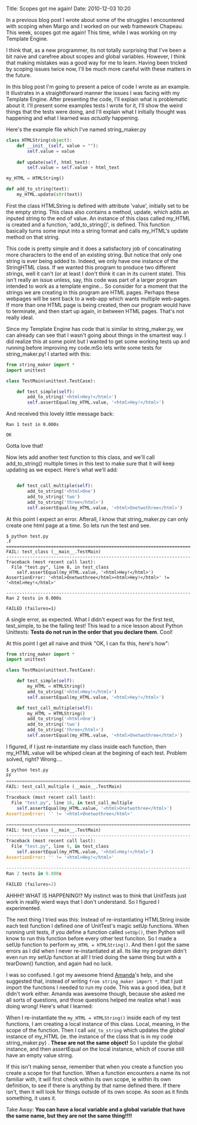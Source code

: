 Title: Scopes got me again!
Date: 2010-12-03 10:20

In a previous blog post I wrote about some of the struggles I encountered with scoping when Margo and I worked on our web framework Chapeau.  This week, scopes got me again!  This time, while I was working on my Template Engine. 

I think that, as a new programmer, its not totally surprising that I've been a bit naive and carefree about scopes and global variables.  However, I think that making mistakes was a good way for me to learn.  Having been tricked by scoping issues twice now, I'll be much more careful with these matters in the future.  

In this blog post I'm going to present a peice of code I wrote as an example.  It illustrates in a straightforward manner the issues I was facing with my Template Engine.  After presenting the code, I'll explain what is problematic about it. I'll present some examples tests I wrote for it, I'll show the weird things that the tests were doing, and I'll explain what I initially thought was happening and what I learned was *actually* happening. 

Here's the example file which I've named string_maker.py

```python
class HTMLString(object):
	def __init__(self, value = ""):
		self.value = value
		
	def update(self, html_text):
		self.value = self.value + html_text

my_HTML = HTMLString()

def add_to_string(text):
	my_HTML.update(str(text))
```
First the class HTMLString is defined with attribute 'value', initially set to be the empty string.  This class also contains a method, update, which adds an inputed string to the end of value.  An instance of this class called my_HTML is created and a function, 'add_to_string()', is defined.  This function basically turns some input into a string format and calls my_HTML's update method on that string. 

This code is pretty simple and it does a satisfactory job of concatinating more characters to the end of an existing string.  But notice that only one string is ever being added to.  Indeed, we only have one instance of the StringHTML class.  If we wanted this program to produce two different strings, well it can't (or at least I don't think it can in its current state).  This isn't really an issue unless, say, this code was part of a larger program intended to work as a template engine...  So consider for a moment that the strings we are creating in this program are HTML pages.  Perhaps these webpages will be sent back to a web-app which wants multiple web-pages.  If more than one HTML page is being created, then our program would have to terminate, and then start up again, in between HTML pages.  That's not really ideal.  

Since my Template Engine has code that is similar to string_maker.py, we can already can see that I wasn't going about things in the smartest way.  I did realize this at some point but I wanted to get some working tests up and running before improving my code.mSo lets write some tests for string_maker.py!  I started with this:

```python
from string_maker import *
import unittest 

class TestMain(unittest.TestCase):

	def test_simple(self):
		add_to_string('<html>Hey!</html>')
		self.assertEqual(my_HTML.value, '<html>Hey!</html>')

```

And received this lovely little message back:

```
Ran 1 test in 0.000s

OK

```

Gotta love that!

Now lets add another test function to this class, and we'll call add_to_string() multiple times in this test to make sure that it will keep updating as we expect.   Here's what we'll add:

```python

	def test_call_multiple(self):
		add_to_string('<html>One')
		add_to_string('two')
		add_to_string('three</html>')
		self.assertEqual(my_HTML.value, '<html>Onetwothree</html>')

```

At this point I expect an error.  Afterall, I know that string_maker.py can only create one html page at a time.  So lets run the test and see. 

```
$ python test.py
.F
======================================================================
FAIL: test_class (__main__.TestMain)
----------------------------------------------------------------------
Traceback (most recent call last):
  File "test.py", line 8, in test_class
    self.assertEqual(my_HTML.value, '<html>Hey!</html>')
AssertionError: '<html>Onetwothree</html><html>Hey!</html>' != '<html>Hey!</html>'

----------------------------------------------------------------------
Ran 2 tests in 0.000s

FAILED (failures=1)
```

A single error, as expected.  What I didn't expect was for the first test, test_simple, to be the failing test!  This lead to a nice lesson about Python Unittests: **Tests do not run in the order that you declare them**.  Cool! 

At this point I get all naive and think "OK, I can fix this, here's how":

```python
from string_maker import *
import unittest 

class TestMain(unittest.TestCase):

	def test_simple(self):
		my_HTML = HTMLString()
		add_to_string('<html>Hey!</html>')
		self.assertEqual(my_HTML.value, '<html>Hey!</html>')

	def test_call_multiple(self):
		my_HTML = HTMLString()
		add_to_string('<html>One')
		add_to_string('two')
		add_to_string('three</html>')
		self.assertEqual(my_HTML.value, '<html>Onetwothree</html>')

```
I figured, if I just re-instantiate my class inside each function, then my_HTML.value will be whiped clean at the begining of each test.  Problem solved, right?  Wrong....


```python
$ python test.py
FF
======================================================================
FAIL: test_call_multiple (__main__.TestMain)
----------------------------------------------------------------------
Traceback (most recent call last):
  File "test.py", line 16, in test_call_multiple
    self.assertEqual(my_HTML.value, '<html>Onetwothree</html>')
AssertionError: '' != '<html>Onetwothree</html>'

======================================================================
FAIL: test_class (__main__.TestMain)
----------------------------------------------------------------------
Traceback (most recent call last):
  File "test.py", line 9, in test_class
    self.assertEqual(my_HTML.value, '<html>Hey!</html>')
AssertionError: '' != '<html>Hey!</html>'

----------------------------------------------------------------------
Ran 2 tests in 0.000s

FAILED (failures=2)
```

AHHH!! WHAT IS HAPPENING!?  My instinct was to think that UnitTests just work in reallly wierd ways that I don't understand.  So I figured I experimented. 

The next thing I tried was this: Instead of re-instantiating HTMLString inside each test function I defined one of UnitTest's magic setUp functions.  When running unit tests, if you define a function called `setUp()`, then Python will know to run this function before every other test funciton.  So I made a setUp function to perform `my_HTML = HTMLString()`.  And then I got the same errors as I did when I never re-instantiated at all.  Its like my program didn't even run my setUp function at all!  I tried doing the same thing but with a tearDown() function, and again had no luck.  

I was so confused.  I got my awesome friend [Amanda][1]'s help, and she suggested that, instead of writing `from string_maker import *`, that I just import the functions I needed to run my code.  This was a good idea, but it didn't work either.  Amanda was awesome though, because she asked me all sorts of questions, and those questions helped me realize what I was doing wrong! Here's what I learned:

When I re-instantiate the `my_HTML = HTMLString()` inside each of my test functions, I am creating a local instance of this class.  Local, meaning, in the scope of the function.  Then I call `add_to_string` which updates the *global* instance of my_HTML (ie. the instance of the class that is in my code string_maker.py)
.  **These are not the same object!** So I update the global instance, and then assertEqual on the local instance, which of course still have an empty value string. 

If this isn't making sense, remember that when you create a function you create a scope for that function.  When a function encounters a name its not familiar with, it will first check within its own scope, ie within its own definition, to see if there is anything by that name defined there.  If there isn't, then it will look for things outside of its own scope. As soon as it finds something, it uses it.  

Take Away:  **You can have a local variable and a global variable that have the same name, but they are not the same thing!!!!** 

[1]: http://programmingforwitches.tumblr.com
